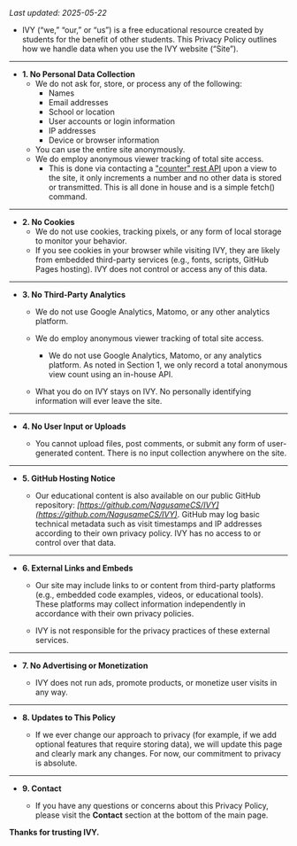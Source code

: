 _Last updated: 2025-05-22_  

- IVY (“we,” “our,” or “us”) is a free educational resource created by students for the benefit of other students. This Privacy Policy outlines how we handle data when you use the IVY website (“Site”).

---
- **1. No Personal Data Collection**
  - We do not ask for, store, or process any of the following:
    -  Names
    -  Email addresses
    -  School or location
    -  User accounts or login information
    -  IP addresses
    -  Device or browser information
  - You can use the entire site anonymously.
  - We do employ anonymous viewer tracking of total site access.
    -  This is done via contacting a ["counter" rest API](https://ivystudy.org/api) upon a view to the site, it only increments a number and no other data is stored or transmitted. This is all done in house and is a simple fetch() command.

---

- **2. No Cookies**
  - We do not use cookies, tracking pixels, or any form of local storage to monitor your behavior.
  - If you see cookies in your browser while visiting IVY, they are likely from embedded third-party services (e.g., fonts, scripts, GitHub Pages hosting). IVY does not control or access any of this data.

---

- **3. No Third-Party Analytics**

  - We do not use Google Analytics, Matomo, or any other analytics platform.
    
  - We do employ anonymous viewer tracking of total site access. 
    -  We do not use Google Analytics, Matomo, or any analytics platform. As noted in Section 1, we only record a total anonymous view count using an in-house API.
  -  What you do on IVY stays on IVY. No personally identifying information will ever leave the site.

---

- **4. No User Input or Uploads**

  - You cannot upload files, post comments, or submit any form of user-generated content. There is no input collection anywhere on the site.

---

- **5. GitHub Hosting Notice**

  - Our educational content is also available on our public GitHub repository: _[https://github.com/NagusameCS/IVY](https://github.com/NagusameCS/IVY)_. GitHub may log basic technical metadata such as visit timestamps and IP addresses according to their own privacy policy. IVY has no access to or control over that data.

---

- **6. External Links and Embeds**

  - Our site may include links to or content from third-party platforms (e.g., embedded code examples, videos, or educational tools). These platforms may collect information independently in accordance with their own privacy policies.
  
  - IVY is not responsible for the privacy practices of these external services.

---

- **7. No Advertising or Monetization**

  - IVY does not run ads, promote products, or monetize user visits in any way.

---

- **8. Updates to This Policy**

  - If we ever change our approach to privacy (for example, if we add optional features that require storing data), we will update this page and clearly mark any changes. For now, our commitment to privacy is absolute.

---

- **9. Contact**

  - If you have any questions or concerns about this Privacy Policy, please visit the **Contact** section at the bottom of the main page.


**Thanks for trusting IVY.**

